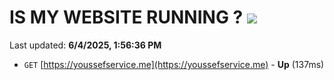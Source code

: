 # IS MY WEBSITE RUNNING ? [![](https://img.shields.io/static/v1?label=Sponsor&message=%E2%9D%A4&logo=GitHub&color=%23fe8e86)](https://github.com/sponsors/Youssef-Lehmam)

Last updated: **6/4/2025, 1:56:36 PM**

- `GET` [https://youssefservice.me](https://youssefservice.me) - **Up** (137ms)
